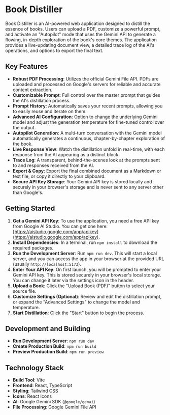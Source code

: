 # Book Distiller

Book Distiller is an AI-powered web application designed to distill the essence of books. Users can upload a PDF, customize a powerful prompt, and activate an "Autopilot" mode that uses the Gemini API to generate a flowing, in-depth exploration of the book's core themes. The application provides a live-updating document view, a detailed trace log of the AI's operations, and options to export the final text.

## Key Features

-   **Robust PDF Processing**: Utilizes the official Gemini File API. PDFs are uploaded and processed on Google's servers for reliable and accurate content extraction.
-   **Customizable Prompt**: Full control over the master prompt that guides the AI's distillation process.
-   **Prompt History**: Automatically saves your recent prompts, allowing you to easily reuse and iterate on them.
-   **Advanced AI Configuration**: Option to change the underlying Gemini model and adjust the generation temperature for fine-tuned control over the output.
-   **Autopilot Generation**: A multi-turn conversation with the Gemini model automatically generates a continuous, chapter-by-chapter exploration of the book.
-   **Live Response View**: Watch the distillation unfold in real-time, with each response from the AI appearing as a distinct block.
-   **Trace Log**: A transparent, behind-the-scenes look at the prompts sent to and responses received from the AI.
-   **Export & Copy**: Export the final combined document as a Markdown or text file, or copy it directly to your clipboard.
-   **Secure API Key Storage**: Your Gemini API key is stored locally and securely in your browser's storage and is never sent to any server other than Google's.

## Getting Started

1.  **Get a Gemini API Key**: To use the application, you need a free API key from Google AI Studio. You can get one here: [https://aistudio.google.com/app/apikey](https://aistudio.google.com/app/apikey).
2.  **Install Dependencies**: In a terminal, run `npm install` to download the required packages.
3.  **Run the Development Server**: Run `npm run dev`. This will start a local server, and you can access the app in your browser at the provided URL (usually `http://localhost:5173`).
4.  **Enter Your API Key**: On first launch, you will be prompted to enter your Gemini API key. This is stored securely in your browser's local storage. You can change it later via the settings icon in the header.
5.  **Upload a Book**: Click the "Upload Book (PDF)" button to select your source file.
6.  **Customize Settings (Optional)**: Review and edit the distillation prompt, or expand the "Advanced Settings" to change the model and temperature.
7.  **Start Distillation**: Click the "Start" button to begin the process.

## Development and Building

-   **Run Development Server**: `npm run dev`
-   **Create Production Build**: `npm run build`
-   **Preview Production Build**: `npm run preview`

## Technology Stack

-   **Build Tool**: Vite
-   **Frontend**: React, TypeScript
-   **Styling**: Tailwind CSS
-   **Icons**: React Icons
-   **AI**: Google Gemini SDK (`@google/genai`)
-   **File Processing**: Google Gemini File API